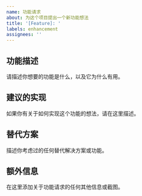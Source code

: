 ```yaml
---
name: 功能请求
about: 为这个项目提出一个新功能想法
title: '[Feature]: '
labels: enhancement
assignees: ''
---
```


## 功能描述

请描述你想要的功能是什么，以及它为什么有用。

## 建议的实现

如果你有关于如何实现这个功能的想法，请在这里描述。

## 替代方案

描述你考虑过的任何替代解决方案或功能。

## 额外信息

在这里添加关于功能请求的任何其他信息或截图。
